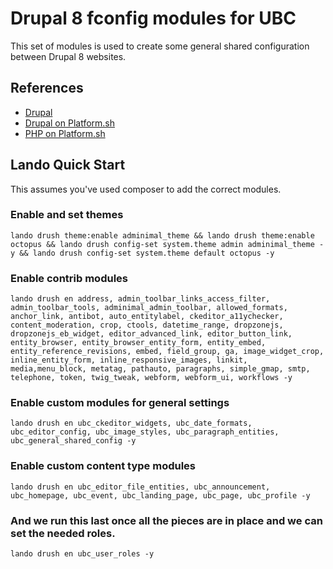 # Drupal 8 fconfig modules for UBC

This set of modules is used to create some general shared configuration between Drupal 8 websites.

## References

* [Drupal](https://www.drupal.org/)
* [Drupal on Platform.sh](https://docs.platform.sh/frameworks/drupal8.html)
* [PHP on Platform.sh](https://docs.platform.sh/languages/php.html)

## Lando Quick Start

This assumes you've used composer to add the correct modules.

### Enable and set themes

```lando drush theme:enable adminimal_theme && lando drush theme:enable octopus && lando drush config-set system.theme admin adminimal_theme -y && lando drush config-set system.theme default octopus -y```

### Enable contrib modules

```lando drush en address, admin_toolbar_links_access_filter, admin_toolbar_tools, adminimal_admin_toolbar, allowed_formats, anchor_link, antibot, auto_entitylabel, ckeditor_a11ychecker, content_moderation, crop, ctools, datetime_range, dropzonejs, dropzonejs_eb_widget, editor_advanced_link, editor_button_link, entity_browser, entity_browser_entity_form, entity_embed, entity_reference_revisions, embed, field_group, ga, image_widget_crop, inline_entity_form, inline_responsive_images, linkit, media,menu_block, metatag, pathauto, paragraphs, simple_gmap, smtp, telephone, token, twig_tweak, webform, webform_ui, workflows -y```

### Enable custom modules for general settings

```lando drush en ubc_ckeditor_widgets, ubc_date_formats, ubc_editor_config, ubc_image_styles, ubc_paragraph_entities, ubc_general_shared_config -y```

### Enable custom content type modules

```lando drush en ubc_editor_file_entities, ubc_announcement, ubc_homepage, ubc_event, ubc_landing_page, ubc_page, ubc_profile -y```

### And we run this last once all the pieces are in place and we can set the needed roles.

```lando drush en ubc_user_roles -y```
